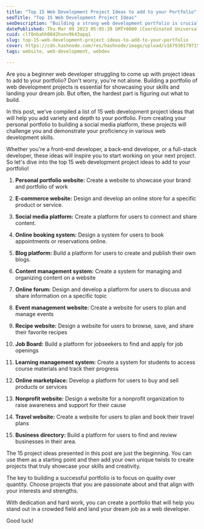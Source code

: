 ```yaml
---
title: "Top 15 Web Development Project Ideas to add to your Portfolio"
seoTitle: "Top 15 Web Development Project Ideas"
seoDescription: "Building a strong web development portfolio is crucial for advancing your career. However, as a beginner, it can be challenging to come up with project idea"
datePublished: Thu Mar 09 2023 05:05:39 GMT+0000 (Coordinated Universal Time)
cuid: clf0nbahh0042hxnv9k43apq1
slug: top-15-web-development-project-ideas-to-add-to-your-portfolio
cover: https://cdn.hashnode.com/res/hashnode/image/upload/v1679301797157/da6587c6-56b4-4c7e-af34-cdad828bbf13.jpeg
tags: website, web-development, webdev

---
```


Are you a beginner web developer struggling to come up with project ideas to add to your portfolio? Don't worry, you're not alone. Building a portfolio of web development projects is essential for showcasing your skills and landing your dream job. But often, the hardest part is figuring out what to build.

In this post, we've compiled a list of 15 web development project ideas that will help you add variety and depth to your portfolio. From creating your personal portfolio to building a social media platform, these projects will challenge you and demonstrate your proficiency in various web development skills.

Whether you're a front-end developer, a back-end developer, or a full-stack developer, these ideas will inspire you to start working on your next project. So let's dive into the top 15 web development project ideas to add to your portfolio!

1. **Personal portfolio website:** Create a website to showcase your brand and portfolio of work
    
2. **E-commerce website:** Design and develop an online store for a specific product or service.
    
3. **Social media platform:** Create a platform for users to connect and share content.
    
4. **Online booking system:** Design a system for users to book appointments or reservations online.
    
5. **Blog platform:** Build a platform for users to create and publish their own blogs.
    
6. **Content management system:** Create a system for managing and organizing content on a website
    
7. **Online forum:** Design and develop a platform for users to discuss and share information on a specific topic
    
8. **Event management website:** Create a website for users to plan and manage events
    
9. **Recipe website:** Design a website for users to browse, save, and share their favorite recipes
    
10. **Job Board:** Build a platform for jobseekers to find and apply for job openings
    
11. **Learning management system:** Create a system for students to access course materials and track their progress
    
12. **Online marketplace:** Develop a platform for users to buy and sell products or services
    
13. **Nonprofit website:** Design a website for a nonprofit organization to raise awareness and support for their cause
    
14. **Travel website:** Create a website for users to plan and book their travel plans
    
15. **Business directory:** Build a platform for users to find and review businesses in their area.
    

The 15 project ideas presented in this post are just the beginning. You can use them as a starting point and then add your own unique twists to create projects that truly showcase your skills and creativity.

The key to building a successful portfolio is to focus on quality over quantity. Choose projects that you are passionate about and that align with your interests and strengths.

With dedication and hard work, you can create a portfolio that will help you stand out in a crowded field and land your dream job as a web developer.

Good luck!